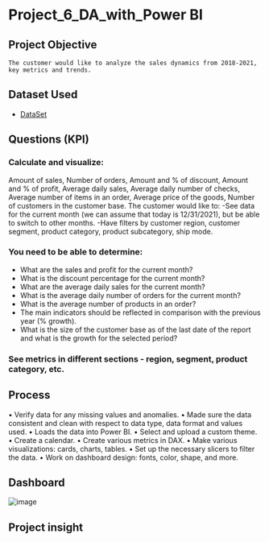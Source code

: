 # Project_6_DA_with_Power BI

## Project Objective
	The customer would like to analyze the sales dynamics from 2018-2021, key metrics and trends.

## Dataset Used
- <a href="https://github.com/HellenOk/Project_6_DA_with_Power-BI/blob/main/Superstore_orders.xls">DataSet</a>

## Questions (KPI)
### Calculate and visualize:
Amount of sales, Number of orders, Amount and % of discount, Amount and % of profit,
Average daily sales, Average daily number of checks, Average number of items in an order,
Average price of the goods, Number of customers in the customer base.
The customer would like to:
-See data for the current month (we can assume that today is 12/31/2021), but be able to switch to other months.
-Have filters by customer region, customer segment, product category, product subcategory, ship mode.
### You need to be able to determine:
-	What are the sales and profit for the current month?
-	What is the discount percentage for the current month?
-	What are the average daily sales for the current month?
-	What is the average daily number of orders for the current month?
-	What is the average number of products in an order?
-	The main indicators should be reflected in comparison with the previous year (% growth).
-	What is the size of the customer base as of the last date of the report and what is the growth for the selected period?
### See metrics in different sections - region, segment, product category, etc.

## Process 
•	Verify data for any missing values and anomalies.
•	Made sure the data consistent and clean with respect to data type, data format and values used.
•	Loads the data into Power BI.
•	Select and upload a custom theme.
•	Create a calendar.
•	Create various metrics in DAX.
•	Make various visualizations: cards, charts, tables.
•	Set up the necessary slicers to filter the data.
•	Work on dashboard design: fonts, color, shape, and more.


## Dashboard
![image](https://github.com/user-attachments/assets/8db48e9f-d798-460e-af68-5019fc80dc8f)


## Project insight
 





